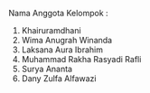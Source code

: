 Nama Anggota Kelompok : 
1. Khairuramdhani
2. Wima Anugrah Winanda
3. Laksana Aura Ibrahim
4. Muhammad Rakha Rasyadi Rafli
5. Surya Ananta
6. Dany Zulfa Alfawazi
